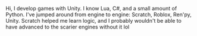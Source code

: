 Hi, I develop games with Unity. I know Lua, C#, and a small amount of Python. I've jumped around from engine to engine: Scratch, Roblox, Ren'py, Unity. Scratch helped me learn logic, and I probably wouldn't be able to have advanced to the scarier engines without it lol

